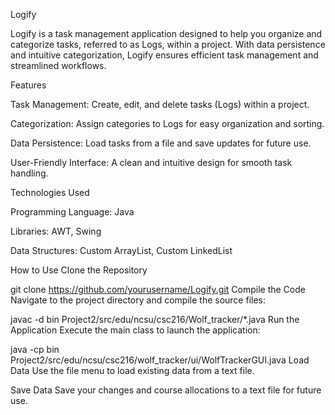 Logify

Logify is a task management application designed to help you organize and categorize tasks, referred to as Logs, within a project. With data persistence and intuitive categorization, Logify ensures efficient task management and streamlined workflows.

Features

Task Management: Create, edit, and delete tasks (Logs) within a project.

Categorization: Assign categories to Logs for easy organization and sorting.

Data Persistence: Load tasks from a file and save updates for future use.

User-Friendly Interface: A clean and intuitive design for smooth task handling.

Technologies Used

Programming Language: Java

Libraries: AWT, Swing

Data Structures: Custom ArrayList, Custom LinkedList

How to Use
Clone the Repository

git clone https://github.com/yourusername/Logify.git
Compile the Code Navigate to the project directory and compile the source files:

javac -d bin Project2/src/edu/ncsu/csc216/Wolf_tracker/*.java
Run the Application Execute the main class to launch the application:

java -cp bin Project2/src/edu/ncsu/csc216/wolf_tracker/ui/WolfTrackerGUI.java
Load Data Use the file menu to load existing data from a text file.

Save Data Save your changes and course allocations to a text file for future use.

